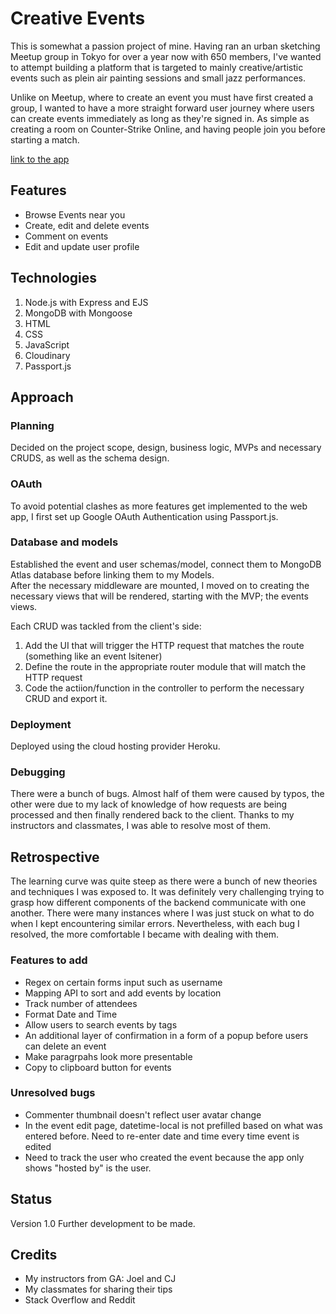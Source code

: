 # Creative Events

This is somewhat a passion project of mine. Having ran an urban sketching Meetup group in Tokyo for over a year now with 650 members, I've wanted to attempt building a platform that is targeted to mainly creative/artistic events such as plein air painting sessions and small jazz performances. 

Unlike on Meetup, where to create an event you must have first created a group, I wanted to have a more straight forward user journey where users can create events immediately as long as they're signed in. As simple as creating a room on Counter-Strike Online, and having people join you before starting a match. 

[link to the app](https://creative-events-9c772d6b6784.herokuapp.com/events)

## Features
- Browse Events near you
- Create, edit and delete events
- Comment on events
- Edit and update user profile

## Technologies
1. Node.js with Express and EJS
2. MongoDB with Mongoose
3. HTML
4. CSS
5. JavaScript
6. Cloudinary
7. Passport.js


## Approach
### Planning
Decided on the project scope, design, business logic, MVPs and necessary CRUDS, as well as the schema design.

### OAuth
To avoid potential clashes as more features get implemented to the web app, I first set up Google OAuth Authentication using Passport.js. 


### Database and models
Established the event and user schemas/model, connect them to MongoDB Atlas database before linking them to my Models.  
After the necessary middleware are mounted, I moved on to creating the necessary views that will be rendered, starting with the MVP; the events views. 

Each CRUD was tackled from the client's side:
1. Add the UI that will trigger the HTTP request that matches the route (something like an event lsitener)
2. Define the route in the appropriate router module that will match the HTTP request
3. Code the actiion/function in the controller to perform the necessary CRUD and export it.

### Deployment 
Deployed using the cloud hosting provider Heroku. 


### Debugging 
There were a bunch of bugs. Almost half of them were caused by typos, the other were due to my lack of knowledge of how requests are being processed and then finally rendered back to the client. Thanks to my instructors and classmates, I was able to resolve most of them. 


## Retrospective
The learning curve was quite steep as there were a bunch of new theories and techniques I was exposed to. It was definitely very challenging trying to grasp how different components of the backend communicate with one another. There were many instances where I was just stuck on what to do when I kept encountering similar errors. Nevertheless, with each bug I resolved, the more comfortable I became with dealing with them. 

### Features to add 
- Regex on certain forms input such as username 
- Mapping API to sort and add events by location
- Track number of attendees
- Format Date and Time
- Allow users to search events by tags
- An additional layer of confirmation in a form of a popup before users can delete an event
- Make paragrpahs look more presentable
- Copy to clipboard button for events

### Unresolved bugs
- Commenter thumbnail doesn't reflect user avatar change
- In the event edit page, datetime-local is not prefilled based on what was entered before. Need to re-enter date and time every time event is edited
- Need to track the user who created the event because the app only shows "hosted by" is the user. 



## Status
Version 1.0
Further development to be made.

## Credits
- My instructors from GA: Joel and CJ
- My classmates for sharing their tips
- Stack Overflow and Reddit
